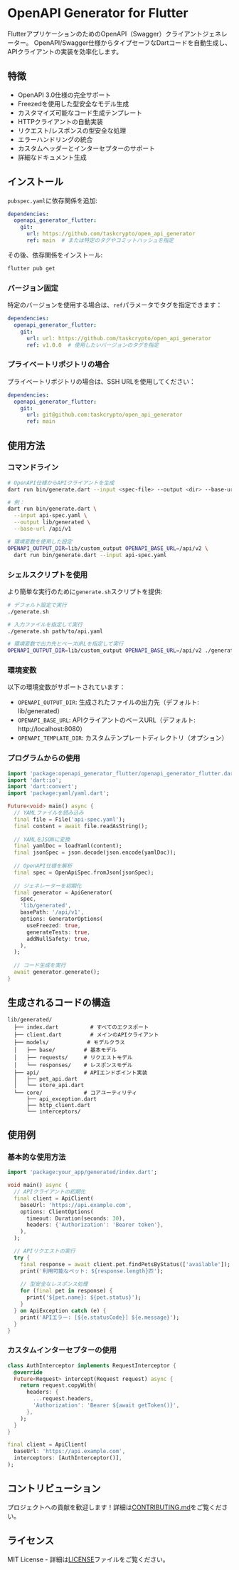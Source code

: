 # OpenAPI Generator for Flutter

FlutterアプリケーションのためのOpenAPI（Swagger）クライアントジェネレーター。
OpenAPI/Swagger仕様からタイプセーフなDartコードを自動生成し、APIクライアントの実装を効率化します。

## 特徴

- OpenAPI 3.0仕様の完全サポート
- Freezedを使用した型安全なモデル生成
- カスタマイズ可能なコード生成テンプレート
- HTTPクライアントの自動実装
- リクエスト/レスポンスの型安全な処理
- エラーハンドリングの統合
- カスタムヘッダーとインターセプターのサポート
- 詳細なドキュメント生成

## インストール

`pubspec.yaml`に依存関係を追加:

```yaml
dependencies:
  openapi_generator_flutter:
    git:
      url: https://github.com/taskcrypto/open_api_generator
      ref: main  # または特定のタグやコミットハッシュを指定
```

その後、依存関係をインストール:

```bash
flutter pub get
```

### バージョン固定

特定のバージョンを使用する場合は、`ref`パラメータでタグを指定できます：

```yaml
dependencies:
  openapi_generator_flutter:
    git:
      url: url: https://github.com/taskcrypto/open_api_generator
      ref: v1.0.0  # 使用したいバージョンのタグを指定
```

### プライベートリポジトリの場合

プライベートリポジトリの場合は、SSH URLを使用してください：

```yaml
dependencies:
  openapi_generator_flutter:
    git:
      url: git@github.com:taskcrypto/open_api_generator
      ref: main
```

## 使用方法

### コマンドライン

```bash
# OpenAPI仕様からAPIクライアントを生成
dart run bin/generate.dart --input <spec-file> --output <dir> --base-url <url>

# 例：
dart run bin/generate.dart \
  --input api-spec.yaml \
  --output lib/generated \
  --base-url /api/v1

# 環境変数を使用した設定
OPENAPI_OUTPUT_DIR=lib/custom_output OPENAPI_BASE_URL=/api/v2 \
  dart run bin/generate.dart --input api-spec.yaml
```

### シェルスクリプトを使用

より簡単な実行のために`generate.sh`スクリプトを提供:

```bash
# デフォルト設定で実行
./generate.sh

# 入力ファイルを指定して実行
./generate.sh path/to/api.yaml

# 環境変数で出力先とベースURLを指定して実行
OPENAPI_OUTPUT_DIR=lib/custom_output OPENAPI_BASE_URL=/api/v2 ./generate.sh
```

### 環境変数

以下の環境変数がサポートされています：

- `OPENAPI_OUTPUT_DIR`: 生成されたファイルの出力先（デフォルト: lib/generated）
- `OPENAPI_BASE_URL`: APIクライアントのベースURL（デフォルト: http://localhost:8080）
- `OPENAPI_TEMPLATE_DIR`: カスタムテンプレートディレクトリ（オプション）

### プログラムからの使用

```dart
import 'package:openapi_generator_flutter/openapi_generator_flutter.dart';
import 'dart:io';
import 'dart:convert';
import 'package:yaml/yaml.dart';

Future<void> main() async {
  // YAMLファイルを読み込み
  final file = File('api-spec.yaml');
  final content = await file.readAsString();
  
  // YAMLをJSONに変換
  final yamlDoc = loadYaml(content);
  final jsonSpec = json.decode(json.encode(yamlDoc));
  
  // OpenAPI仕様を解析
  final spec = OpenApiSpec.fromJson(jsonSpec);
  
  // ジェネレーターを初期化
  final generator = ApiGenerator(
    spec,
    'lib/generated',
    basePath: '/api/v1',
    options: GeneratorOptions(
      useFreezed: true,
      generateTests: true,
      addNullSafety: true,
    ),
  );
  
  // コード生成を実行
  await generator.generate();
}
```

## 生成されるコードの構造

```
lib/generated/
  ├── index.dart          # すべてのエクスポート
  ├── client.dart         # メインのAPIクライアント
  ├── models/            # モデルクラス
  │   ├── base/         # 基本モデル
  │   ├── requests/     # リクエストモデル
  │   └── responses/    # レスポンスモデル
  ├── api/              # APIエンドポイント実装
  │   ├── pet_api.dart
  │   └── store_api.dart
  └── core/             # コアユーティリティ
      ├── api_exception.dart
      ├── http_client.dart
      └── interceptors/
```

## 使用例

### 基本的な使用方法

```dart
import 'package:your_app/generated/index.dart';

void main() async {
  // APIクライアントの初期化
  final client = ApiClient(
    baseUrl: 'https://api.example.com',
    options: ClientOptions(
      timeout: Duration(seconds: 30),
      headers: {'Authorization': 'Bearer token'},
    ),
  );

  // APIリクエストの実行
  try {
    final response = await client.pet.findPetsByStatus(['available']);
    print('利用可能なペット: ${response.length}匹');
    
    // 型安全なレスポンス処理
    for (final pet in response) {
      print('${pet.name}: ${pet.status}');
    }
  } on ApiException catch (e) {
    print('APIエラー: [${e.statusCode}] ${e.message}');
  }
}
```

### カスタムインターセプターの使用

```dart
class AuthInterceptor implements RequestInterceptor {
  @override
  Future<Request> intercept(Request request) async {
    return request.copyWith(
      headers: {
        ...request.headers,
        'Authorization': 'Bearer ${await getToken()}',
      },
    );
  }
}

final client = ApiClient(
  baseUrl: 'https://api.example.com',
  interceptors: [AuthInterceptor()],
);
```

## コントリビューション

プロジェクトへの貢献を歓迎します！詳細は[CONTRIBUTING.md](CONTRIBUTING.md)をご覧ください。

## ライセンス

MIT License - 詳細は[LICENSE](LICENSE)ファイルをご覧ください。
